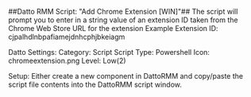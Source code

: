 ##Datto RMM Script: "Add Chrome Extension [WIN]"##
The script will prompt you to enter in a string value of an extension ID taken from the Chrome Web Store URL for the extension
Example Extension ID: cjpalhdlnbpafiamejdnhcphjbkeiagm

Datto Settings:
Category: Script
Script Type: Powershell
Icon: chromeextension.png
Level: Low(2)

Setup:
Either create a new component in DattoRMM and copy/paste the script file contents into the DattoRMM script window.
